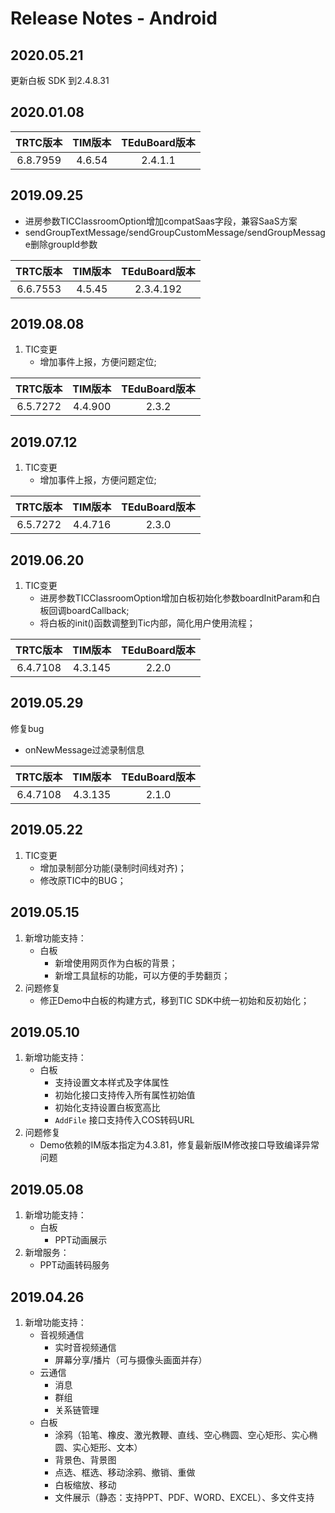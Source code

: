 # Release Notes - Android

## 2020.05.21

更新白板 SDK 到2.4.8.31

## 2020.01.08

| TRTC版本 | TIM版本 | TEduBoard版本 |
| :-: | :-: | :-: |
|6.8.7959|4.6.54|2.4.1.1

## 2019.09.25

- 进房参数TICClassroomOption增加compatSaas字段，兼容SaaS方案
- sendGroupTextMessage/sendGroupCustomMessage/sendGroupMessage删除groupId参数

| TRTC版本 | TIM版本 | TEduBoard版本 |
| :-: | :-: | :-: |
|6.6.7553|4.5.45|2.3.4.192

## 2019.08.08
1. TIC变更
    - 增加事件上报，方便问题定位;

| TRTC版本 | TIM版本 | TEduBoard版本 |
| :-: | :-: | :-: |
|6.5.7272|4.4.900|2.3.2

## 2019.07.12
1. TIC变更
    - 增加事件上报，方便问题定位;

| TRTC版本 | TIM版本 | TEduBoard版本 |
| :-: | :-: | :-: |
|6.5.7272|4.4.716|2.3.0


## 2019.06.20
1. TIC变更
    - 进房参数TICClassroomOption增加白板初始化参数boardInitParam和白板回调boardCallback;
    - 将白板的init()函数调整到Tic内部，简化用户使用流程；

| TRTC版本 | TIM版本 | TEduBoard版本 |
| :-: | :-: | :-: |
|6.4.7108|4.3.145|2.2.0

## 2019.05.29

修复bug
- onNewMessage过滤录制信息

| TRTC版本 | TIM版本 | TEduBoard版本 |
| :-: | :-: | :-: |
| 6.4.7108 | 4.3.135 | 2.1.0 |


##  2019.05.22

1. TIC变更
    - 增加录制部分功能(录制时间线对齐)；
    - 修改原TIC中的BUG；

##  2019.05.15

1. 新增功能支持：
    - 白板
        - 新增使用网页作为白板的背景；
        - 新增工具鼠标的功能，可以方便的手势翻页；
2. 问题修复
    - 修正Demo中白板的构建方式，移到TIC SDK中统一初始和反初始化；

## 2019.05.10

1. 新增功能支持：
    - 白板
        - 支持设置文本样式及字体属性
        - 初始化接口支持传入所有属性初始值
        - 初始化支持设置白板宽高比
        - `AddFile` 接口支持传入COS转码URL
2. 问题修复
    - Demo依赖的IM版本指定为4.3.81，修复最新版IM修改接口导致编译异常问题


## 2019.05.08

1. 新增功能支持：
    - 白板
        - PPT动画展示
3. 新增服务：
    - PPT动画转码服务


## 2019.04.26

1. 新增功能支持：
    - 音视频通信
        - 实时音视频通信
        - 屏幕分享/播片（可与摄像头画面并存）
    - 云通信
        - 消息
        - 群组
        - 关系链管理
    - 白板
        - 涂鸦（铅笔、橡皮、激光教鞭、直线、空心椭圆、空心矩形、实心椭圆、实心矩形、文本）
        - 背景色、背景图
        - 点选、框选、移动涂鸦、撤销、重做
        - 白板缩放、移动
        - 文件展示（静态：支持PPT、PDF、WORD、EXCEL）、多文件支持
